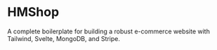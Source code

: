 # HMShop
A complete boilerplate for building a robust e-commerce website with Tailwind, Svelte, MongoDB, and Stripe.
